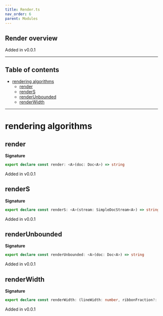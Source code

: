 ```yaml
---
title: Render.ts
nav_order: 6
parent: Modules
---
```


## Render overview

Added in v0.0.1

---

<h2 class="text-delta">Table of contents</h2>

- [rendering algorithms](#rendering-algorithms)
  - [render](#render)
  - [renderS](#renders)
  - [renderUnbounded](#renderunbounded)
  - [renderWidth](#renderwidth)

---

# rendering algorithms

## render

**Signature**

```ts
export declare const render: <A>(doc: Doc<A>) => string
```

Added in v0.0.1

## renderS

**Signature**

```ts
export declare const renderS: <A>(stream: SimpleDocStream<A>) => string
```

Added in v0.0.1

## renderUnbounded

**Signature**

```ts
export declare const renderUnbounded: <A>(doc: Doc<A>) => string
```

Added in v0.0.1

## renderWidth

**Signature**

```ts
export declare const renderWidth: (lineWidth: number, ribbonFraction?: number) => <A>(doc: Doc<A>) => string
```

Added in v0.0.1
